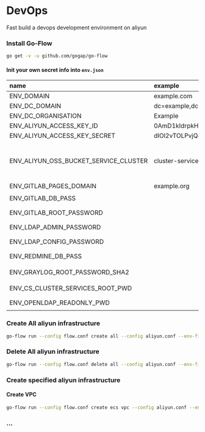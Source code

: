 DevOps
======

Fast build a devops development environment on aliyun

### Install Go-Flow

```bash
go get -v -u github.com/gogap/go-flow
```

#### Init your own secret info into `env.json`

name|example|description
:--|:--|:--
ENV_DOMAIN|example.com|
ENV_DC_DOMAIN|dc=example,dc=com|
ENV_DC_ORGANISATION|Example|
ENV_ALIYUN_ACCESS_KEY_ID|0AmD1kIdrpkHG6La|
ENV_ALIYUN_ACCESS_KEY_SECRET|dIOl2vTOLPvjQ8d3OwnmoQyO9d1BsM|
ENV_ALIYUN_OSS_BUCKET_SERVICE_CLUSTER|cluster-service-volume|the bucket name for cluster service to amount
ENV_GITLAB_PAGES_DOMAIN|example.org|
ENV_GITLAB_DB_PASS|| `pwgen -Bsv1 16`
ENV_GITLAB_ROOT_PASSWORD|| `pwgen -Bsv1 16`
ENV_LDAP_ADMIN_PASSWORD|| `pwgen -Bsv1 16`
ENV_LDAP_CONFIG_PASSWORD|| `pwgen -Bsv1 16`
ENV_REDMINE_DB_PASS|| `pwgen -Bsv1 16`
ENV_GRAYLOG_ROOT_PASSWORD_SHA2|| `echo -n admin``|``sha2 -256 -q`
ENV_CS_CLUSTER_SERVICES_ROOT_PWD|| `pwgen -Bsv1 16`
ENV_OPENLDAP_READONLY_PWD|| `pwgen -Bsv1 16`


### Create All aliyun infrastructure

```bash
go-flow run --config flow.conf create all --config aliyun.conf --env-file env.json --ctx code:devops
```

### Delete All aliyun infrastructure

```bash
go-flow run --config flow.conf delete all --config aliyun.conf --env-file env.json --ctx code:devops
```

### Create specified aliyun infrastructure

#### Create VPC

```bash
go-flow run --config flow.conf create ecs vpc --config aliyun.conf --env-file env.json --ctx code:devops
```

### ...